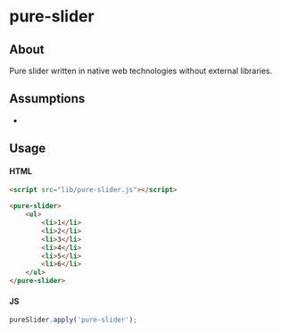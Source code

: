 pure-slider
===========

About
-----

Pure slider written in native web technologies without external libraries.

Assumptions
-----------

* 

Usage
-----

#### HTML

```html
<script src="lib/pure-slider.js"></script>

<pure-slider>
    <ul>
        <li>1</li>
        <li>2</li>
        <li>3</li>
        <li>4</li>
        <li>5</li>
        <li>6</li>
    </ul>
</pure-slider>
```

#### JS

```js
pureSlider.apply('pure-slider');
```